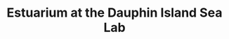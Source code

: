 ---
layout: repo
title: "Estuarium at the Dauphin Island Sea Lab"
id: 10178
permalink: repos/10178/
---